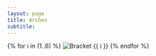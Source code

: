 ```yaml
---
layout: page
title: Arches
subtitle: 
---
```

<div class="gallery">
  <div class="gallery-container">
    <div class="gallery-inner">
      {% for i in (1..6) %}
        <img src="/assets/img/bracket_{{ i }}.png" alt="Bracket {{ i }}">
      {% endfor %}
    </div>
  </div>
</div>
